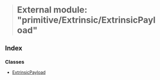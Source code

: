 > # External module: "primitive/Extrinsic/ExtrinsicPayload"

## Index

### Classes

* [ExtrinsicPayload](../classes/_primitive_extrinsic_extrinsicpayload_.extrinsicpayload.md)
